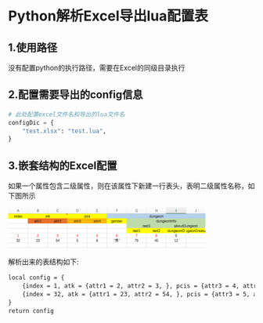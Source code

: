 # Python解析Excel导出lua配置表

## 1.使用路径
没有配置python的执行路径，需要在Excel的同级目录执行

## 2.配置需要导出的config信息

```python
# 此处配置excel文件名和导出的lua文件名
configDic = {
	"test.xlsx": "test.lua",
}
```

## 3.嵌套结构的Excel配置

如果一个属性包含二级属性，则在该属性下新建一行表头，表明二级属性名称，如下图所示

<img src="example.png" width = "80%"/>

解析出来的表结构如下:
```xml
local config = {
	{index = 1, atk = {attr1 = 2, attr2 = 3, }, pcis = {attr3 = 4, attr4 = 5, }, dungeon = {gender = 6, dungeonInfo = {test3 = {test1 = 7, test2 = 8, }, aboutDungeon = {dungeonID = 9, }, }, }, }, 
	{index = 32, atk = {attr1 = 23, attr2 = 54, }, pcis = {attr3 = 5, attr4 = 6, }, dungeon = {gender = "男",dungeonInfo = {test3 = {test1 = 79, test2 = 45, }, aboutDungeon = {dungeonID = 12, }, }, }, }, 
}
return config
```